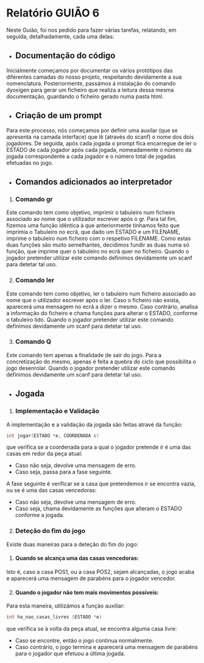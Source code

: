 # Relatório GUIÃO 6

Neste Guião, foi nos pedido para fazer várias tarefas, relatando, em seguida, detalhadamente, cada uma delas:

- ## Documentação do código

Inicialmente começamos por documentar os vários protótipos das diferentes camadas do nosso projeto, respeitando devidamente a sua nomenclatura. Posteriormente, passámos á instalação do comando dyoxigen para gerar um ficheiro que realiza a leitura dessa mesma documentação, guardando o ficheiro gerado numa pasta html.

- ## Criação de um prompt

Para este processo, nós começamos por definir uma auxilar (que se apresenta na camada interface) que lê (através do scanf) o nome dos dois jogadores. De seguida, após cada jogada o prompt fica encarregue de ler o ESTADO de cada jogador após cada jogada, nomeadamente o número da jogada correspondente a cada jogador e o número total de jogadas efetuadas no jogo. 

- ## Comandos adicionados ao interpretador

1. ### Comando gr

Este comando tem como objetivo, imprimir o tabuleiro num ficheiro associado ao nome que o utilizador escrever após o gr.
Para tal fim, fizemos uma função idêntica à que anteriormente tinhamos feito que imprimia o Tabuleiro no ecrã, que dado um ESTADO e um FILENAME, imprime o tabuleiro num ficheiro com o respetivo FILENAME. Como estas duas funções são muito semelhantes, decidimos fundir as duas numa só função, que imprime quer o tabuleiro no ecrã quer no ficheiro.
Quando o jogador pretender utilizar este comando definimos devidamente um scanf para detetar tal uso.

2. ### Comando ler

Este comando tem como objetivo, ler o tabuleiro num ficheiro associado ao nome que o utilizador escrever após o ler.
Caso o ficheiro não exista, aparecerá uma mensagem no ecrã a dizer o mesmo.
Caso contrário, analisa a informação do ficheiro e chama funções para alterar o ESTADO, conforme o tabuleiro lido.
Quando o jogador pretender utilizar este comando definimos devidamente um scanf para detetar tal uso.

3. ### Comando Q

Este comando tem apenas a finalidade de sair do jogo.
Para a concretização do mesmo, apenas é feita a quebra do ciclo que possibilita o jogo desenrolar.
Quando o jogador pretender utilizar este comando definimos devidamente um scanf para detetar tal uso.

- ## Jogada

1. ### Implementação e Validação

A implementação e a validação da jogada são feitas atravé da função:
```c 
int jogar(ESTADO *e, COORDENADA c)
```
que verifica se a coordenada para a qual o jogador pretende ir é uma das casas em redor da peça atual:

- Caso não seja, devolve uma mensagem de erro.
- Caso seja, passa para a fase seguinte.

A fase seguinte é verificar se a casa que pretendemos ir se encontra vazia, ou se é uma das casas vencedoras:

- Caso não seja, devolve uma mensagem de erro.
- Caso seja, chama devidamente as funções que alteram o ESTADO conforme a jogada.

2. ### Deteção do fim do jogo

Existe duas maneiras para a deteção do fim do jogo:

1. #### Quando se alcança uma das casas vencedoras:

Isto é, caso a casa POS1, ou a casa POS2, sejam alcançadas, o jogo acaba e aparecerá uma mensagem de parabéns para o jogador vencedor.

2. #### Quando o jogador não tem mais movimentos possíveis:

Para esta maneira, utilizámos a função auxiliar:
```c 
int ha_nao_casas_livres (ESTADO *e)
```
que verifica se à volta da peça atual, se encontra alguma casa livre:
- Caso se encontre, então o jogo continua normalmente.
- Caso contrário, o jogo termina e aparecerá uma mensagem de parabéns para o jogador que efetuou a última jogada.
